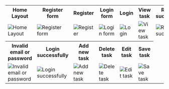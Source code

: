 <table>
    <tr>
      <th>Home Layout</th>
      <th>Register form</th>
      <th>Register</th>
      <th>Login form</th>
      <th>Login</th>
      <th>View task</th>
      <th>Register successfully</th>
    </tr>
    <tr>
      <td><img src="https://github.com/isurikaprathi97/Todo-App/assets/136288456/8a549cba-194d-4c94-8298-075d6f217654" alt="Home Layout"></td>
      <td><img src="https://github.com/isurikaprathi97/Todo-App/assets/136288456/b5645282-fa6b-4e3b-8ddb-c41138465ae1" alt="Register form"></td>
      <td><img src="https://github.com/isurikaprathi97/Todo-App/assets/136288456/221cf606-957b-4da9-8eeb-093170bea7e0" alt="Register"></td>
      <td><img src="https://github.com/isurikaprathi97/Todo-App/assets/136288456/4e7cb5bf-25e4-4b60-905a-bff4633273ae" alt="Login form"></td>
      <td><img src="https://github.com/isurikaprathi97/Todo-App/assets/136288456/82b8dfbc-7b79-446d-a4ec-e88a9f56601d" alt="Login"></td>
      <td><img src="https://github.com/isurikaprathi97/Todo-App/assets/136288456/eb2846f9-2a29-413a-bce5-39a5cdd740a0" alt="View task"></td>
      <td><img src="https://github.com/isurikaprathi97/Todo-App/assets/136288456/02296ef5-6eb6-4afe-9044-bfc979e4266c" alt=" Register successfully "></td>
    </tr>
    <tr>
      <th>Invalid email or password</th>
      <th>Login successfully</th>
      <th>Add new task</th>
      <th> Delete task </th>
      <th>Edit task</th>
      <th>Save task</th>
    </tr>
    <tr>
      <td><img src="https://github.com/isurikaprathi97/Todo-App/assets/136288456/35570c77-8ee9-4f29-b560-b492be3184d0" alt=" Invalid email or password "></td>
      <td><img src="https://github.com/isurikaprathi97/Todo-App/assets/136288456/8473388d-8b35-40db-afd9-9920a5802e1d" alt=" Login successfully "></td>
      <td><img src="https://github.com/isurikaprathi97/Todo-App/assets/136288456/0f76e596-b1c9-43e2-8d81-ce6d56cb6b32" alt=" Add new task "></td>
      <td><img src="https://github.com/isurikaprathi97/Todo-App/assets/136288456/ab170b40-3f45-43a9-9a43-94c9ab5f6a87" alt="Delete task"></td>
      <td><img src="https://github.com/isurikaprathi97/Todo-App/assets/136288456/8717eb72-b511-411d-832c-66065766dd13" alt="Edit task"></td>
      <td><img src="https://github.com/isurikaprathi97/Todo-App/assets/136288456/1ee636cc-74e6-415b-a4d7-e72009e04f28" alt="Save task"></td>
    </tr>
  </table>















